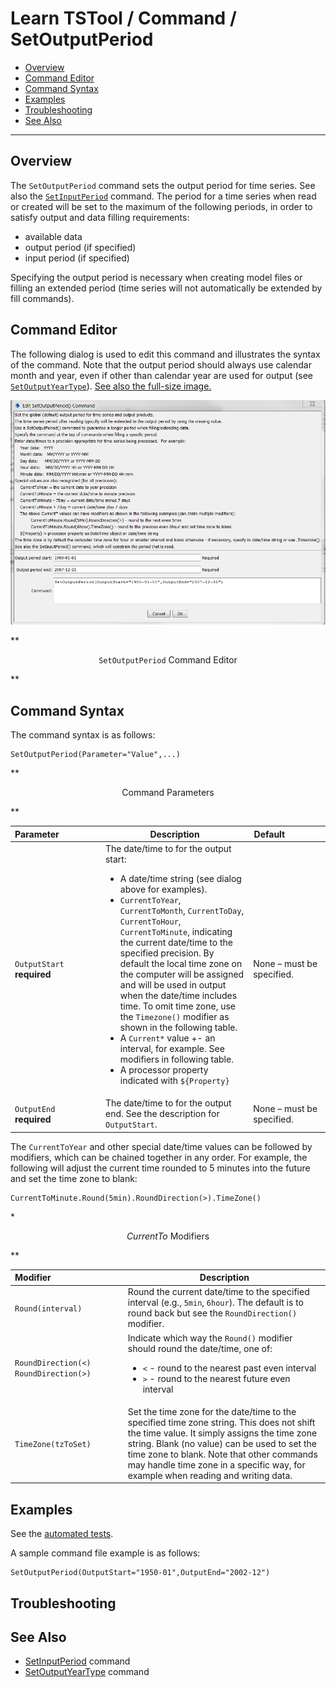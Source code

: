 # Learn TSTool / Command / SetOutputPeriod #

* [Overview](#overview)
* [Command Editor](#command-editor)
* [Command Syntax](#command-syntax)
* [Examples](#examples)
* [Troubleshooting](#troubleshooting)
* [See Also](#see-also)

-------------------------

## Overview ##

The `SetOutputPeriod` command sets the output period for time series.
See also the [`SetInputPeriod`](../SetInputPeriod/SetInputPeriod) command.
The period for a time series when read or created will be set to the maximum of the following periods,
in order to satisfy output and data filling requirements:

* available data
* output period (if specified)
* input period (if specified)

Specifying the output period is necessary when creating model files or filling an extended period
(time series will not automatically be extended by fill commands).

## Command Editor ##

The following dialog is used to edit this command and illustrates the syntax of the command.
Note that the output period should always use calendar month and year,
even if other than calendar year are used for output (see [`SetOutputYearType`](../SetOutputYearType/SetOutputYearType)).
<a href="../SetOutputPeriod.png">See also the full-size image.</a>

![SetOutputPeriod](SetOutputPeriod.png)

**<p style="text-align: center;">
`SetOutputPeriod` Command Editor
</p>**

## Command Syntax ##

The command syntax is as follows:

```text
SetOutputPeriod(Parameter="Value",...)
```
**<p style="text-align: center;">
Command Parameters
</p>**

| **Parameter**&nbsp;&nbsp;&nbsp;&nbsp;&nbsp;&nbsp;&nbsp;&nbsp;&nbsp;&nbsp;&nbsp;&nbsp;&nbsp;&nbsp;&nbsp;&nbsp; | **Description** | **Default**&nbsp;&nbsp;&nbsp;&nbsp;&nbsp;&nbsp;&nbsp;&nbsp;&nbsp;&nbsp;&nbsp;&nbsp;&nbsp;&nbsp;&nbsp; |
| --------------|-----------------|----------------- |
|`OutputStart`<br>**required**|The date/time to for the output start:<ul><li>A date/time string (see dialog above for examples).</li><li>`CurrentToYear`, `CurrentToMonth`, `CurrentToDay`, `CurrentToHour`, `CurrentToMinute`, indicating the current date/time to the specified precision.  By default the local time zone on the computer will be assigned and will be used in output when the date/time includes time.  To omit time zone, use the `Timezone()` modifier as shown in the following table.</li><li>A `Current*` value +- an interval, for example.  See modifiers in following table.</li><li>A processor property indicated with `${Property}`|None – must be specified.|
|`OutputEnd`<br>**required**|The date/time to for the output end.  See the description for `OutputStart`.|None – must be specified.|

The `CurrentToYear` and other special date/time values can be followed by modifiers,
which can be chained together in any order.
For example, the following will adjust the current time rounded to 5 minutes into the future and set the time zone to blank:

```
CurrentToMinute.Round(5min).RoundDirection(>).TimeZone()
```

**<p style="text-align: center;">
CurrentTo* Modifiers
</p>**

| **Modifier**&nbsp;&nbsp;&nbsp;&nbsp;&nbsp;&nbsp;&nbsp;&nbsp;&nbsp;&nbsp;&nbsp;&nbsp;&nbsp;&nbsp;&nbsp;&nbsp;&nbsp;&nbsp;&nbsp;&nbsp;&nbsp;&nbsp;&nbsp;&nbsp;&nbsp;&nbsp;&nbsp;&nbsp;&nbsp; | **Description** |
|-----------------------|-----------------|
|`Round(interval)`|Round the current date/time to the specified interval (e.g., `5min`, `6hour`). The default is to round back but see the `RoundDirection()` modifier.|
|`RoundDirection(<)`<br>`RoundDirection(>)`|Indicate which way the `Round()` modifier should round the date/time, one of:<ul><li>`<` - round to the nearest past even interval</li><li>`>` - round to the nearest future even interval</li></ul>|
|`TimeZone(tzToSet)`|Set the time zone for the date/time to the specified time zone string.  This does not shift the time value.  It simply assigns the time zone string.  Blank (no value) can be used to set the time zone to blank.  Note that other commands may handle time zone in a specific way, for example when reading and writing data.|

## Examples ##

See the [automated tests](https://github.com/OpenWaterFoundation/cdss-app-tstool-test/tree/master/test/regression/commands/general/SetOutputPeriod).

A sample command file example is as follows:

```
SetOutputPeriod(OutputStart="1950-01",OutputEnd="2002-12")
```

## Troubleshooting ##

## See Also ##

* [SetInputPeriod](../SetInputPeriod/SetInputPeriod) command
* [SetOutputYearType](../SetOutputYearType/SetOutputYearType) command
